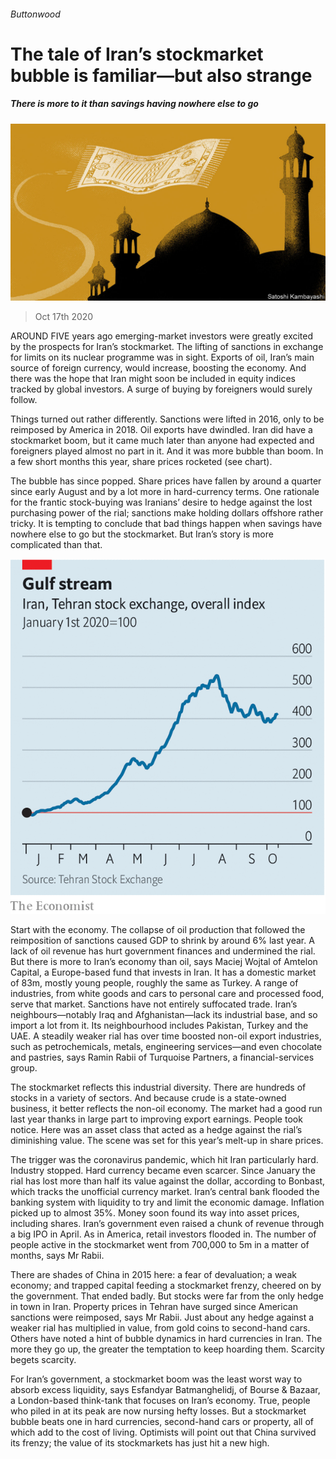 ###### Buttonwood

# The tale of Iran’s stockmarket bubble is familiar—but also strange 

##### There is more to it than savings having nowhere else to go 

![image](images/20201017_FND001.jpg) 

> Oct 17th 2020 


AROUND FIVE years ago emerging-market investors were greatly excited by the prospects for Iran’s stockmarket. The lifting of sanctions in exchange for limits on its nuclear programme was in sight. Exports of oil, Iran’s main source of foreign currency, would increase, boosting the economy. And there was the hope that Iran might soon be included in equity indices tracked by global investors. A surge of buying by foreigners would surely follow.


Things turned out rather differently. Sanctions were lifted in 2016, only to be reimposed by America in 2018. Oil exports have dwindled. Iran did have a stockmarket boom, but it came much later than anyone had expected and foreigners played almost no part in it. And it was more bubble than boom. In a few short months this year, share prices rocketed (see chart).



The bubble has since popped. Share prices have fallen by around a quarter since early August and by a lot more in hard-currency terms. One rationale for the frantic stock-buying was Iranians’ desire to hedge against the lost purchasing power of the rial; sanctions make holding dollars offshore rather tricky. It is tempting to conclude that bad things happen when savings have nowhere else to go but the stockmarket. But Iran’s story is more complicated than that.

![image](images/20201017_FNC131.png) 



Start with the economy. The collapse of oil production that followed the reimposition of sanctions caused GDP to shrink by around 6% last year. A lack of oil revenue has hurt government finances and undermined the rial. But there is more to Iran’s economy than oil, says Maciej Wojtal of Amtelon Capital, a Europe-based fund that invests in Iran. It has a domestic market of 83m, mostly young people, roughly the same as Turkey. A range of industries, from white goods and cars to personal care and processed food, serve that market. Sanctions have not entirely suffocated trade. Iran’s neighbours—notably Iraq and Afghanistan—lack its industrial base, and so import a lot from it. Its neighbourhood includes Pakistan, Turkey and the UAE. A steadily weaker rial has over time boosted non-oil export industries, such as petrochemicals, metals, engineering services—and even chocolate and pastries, says Ramin Rabii of Turquoise Partners, a financial-services group.


The stockmarket reflects this industrial diversity. There are hundreds of stocks in a variety of sectors. And because crude is a state-owned business, it better reflects the non-oil economy. The market had a good run last year thanks in large part to improving export earnings. People took notice. Here was an asset class that acted as a hedge against the rial’s diminishing value. The scene was set for this year’s melt-up in share prices.


The trigger was the coronavirus pandemic, which hit Iran particularly hard. Industry stopped. Hard currency became even scarcer. Since January the rial has lost more than half its value against the dollar, according to Bonbast, which tracks the unofficial currency market. Iran’s central bank flooded the banking system with liquidity to try and limit the economic damage. Inflation picked up to almost 35%. Money soon found its way into asset prices, including shares. Iran’s government even raised a chunk of revenue through a big IPO in April. As in America, retail investors flooded in. The number of people active in the stockmarket went from 700,000 to 5m in a matter of months, says Mr Rabii.


There are shades of China in 2015 here: a fear of devaluation; a weak economy; and trapped capital feeding a stockmarket frenzy, cheered on by the government. That ended badly. But stocks were far from the only hedge in town in Iran. Property prices in Tehran have surged since American sanctions were reimposed, says Mr Rabii. Just about any hedge against a weaker rial has multiplied in value, from gold coins to second-hand cars. Others have noted a hint of bubble dynamics in hard currencies in Iran. The more they go up, the greater the temptation to keep hoarding them. Scarcity begets scarcity.


For Iran’s government, a stockmarket boom was the least worst way to absorb excess liquidity, says Esfandyar Batmanghelidj, of Bourse &amp; Bazaar, a London-based think-tank that focuses on Iran’s economy. True, people who piled in at its peak are now nursing hefty losses. But a stockmarket bubble beats one in hard currencies, second-hand cars or property, all of which add to the cost of living. Optimists will point out that China survived its frenzy; the value of its stockmarkets has just hit a new high.

